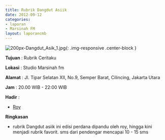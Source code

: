 ```yaml
---
title: Rubrik Dangdut Asiik
date: 2012-09-12
categories:
- laporan
- Marsinah FM
layout: laporancmb
---
```



![200px-Dangdut_Asik_1.jpg](/uploads/200px-Dangdut_Asik_1.jpg){: .img-responsive .center-block }


**Tujuan** : Rubrik Ceritaku 

**Lokasi** : Studio Marsinah fm 

**Alamat** : Jl. Tipar Selatan XII, No.9, Semper Barat, Cilincing, Jakarta Utara 

**Jam** : 20.00 WIB - 22:00 WIB 

**Hadir** :
* [Roy](http://wiki.ciptamedia.org/wiki/Roy)

**Ringkasan**  
* rubrik Dangdut asiik ini edisi perdana dipandu oleh roy, hingga kini menjadi rubrik favorit. sms dari pendengar mencapai 10 - 15 sms
